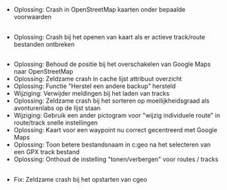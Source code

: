 ##

- Oplossing: Crash in OpenStreetMap kaarten onder bepaalde voorwaarden

##

- Oplossing: Crash bij het openen van kaart als er actieve track/route bestanden ontbreken

##

- Oplossing: Behoud de positie bij het overschakelen van Google Maps naar OpenStreetMap
- Oplossing: Zeldzame crash in cache lijst attribuut overzicht
- Oplossing: Functie "Herstel een andere backup" hersteld
- Wijziging: Verwijder meldingen bij het laden van tracks
- Oplossing: Zeldzame crash bij het sorteren op moeilijkheidsgraad als avonturenlabs op de lijst staan
- Wijziging: Gebruik een ander pictogram voor "wijzig individuele route" in route/track snelle instellingen
- Oplossing: Kaart voor een waypoint nu correct gecentreerd met Google Maps
- Oplossing: Toon betere bestandsnaam in c:geo na het selecteren van een GPX track bestand
- Oplossing: Onthoud de instelling "tonen/verbergen" voor routes / tracks

##

- Fix: Zeldzame crash bij het opstarten van cgeo
